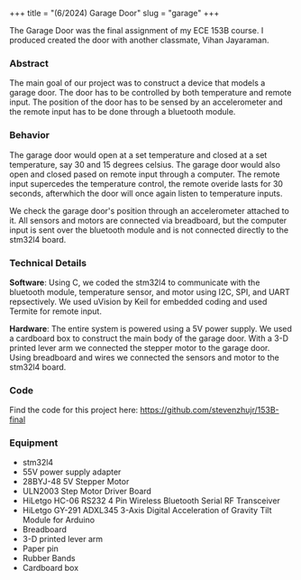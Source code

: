 +++
title = "(6/2024) Garage Door"
slug = "garage"
+++

The Garage Door was the final assignment of my ECE 153B course. I produced created the door with another classmate, Vihan Jayaraman.

### Abstract

The main goal of our project was to construct a device that models a garage door. The door has to be controlled by both temperature and remote input. The position of the door has to be sensed by an accelerometer and the remote input has to be done through a bluetooth module.

### Behavior

The garage door would open at a set temperature and closed at a set temperature, say 30 and 15 degrees celsius. The garage door would also open and closed pased on remote input through a computer. The remote input supercedes the temperature control, the remote overide lasts for 30 seconds, afterwhich the door will once again listen to temperature inputs. 

We check the garage door's position through an accelerometer attached to it. All sensors and motors are connected via breadboard, but the computer input is sent over the bluetooth module and is not connected directly to the stm32l4 board. 

### Technical Details

**Software**: Using C, we coded the stm32l4 to communicate with the bluetooth module, temperature sensor, and motor using I2C, SPI, and UART repsectively. We used uVision by Keil for embedded coding and used Termite for remote input.

**Hardware**: The entire system is powered using a 5V power supply. We used a cardboard box to construct the main body of the garage door. With a 3-D printed lever arm we connected the stepper motor to the garage door. Using breadboard and wires we connected the sensors and motor to the stm32l4 board.

### Code
Find the code for this project here: https://github.com/stevenzhujr/153B-final

### Equipment
- stm32l4
- 55V power supply adapter
- 28BYJ-48 5V Stepper Motor
- ULN2003 Step Motor Driver Board
- HiLetgo HC-06 RS232 4 Pin Wireless Bluetooth Serial RF Transceiver
- HiLetgo GY-291 ADXL345 3-Axis Digital Acceleration of Gravity Tilt Module for Arduino
- Breadboard
- 3-D printed lever arm
- Paper pin
- Rubber Bands
- Cardboard box